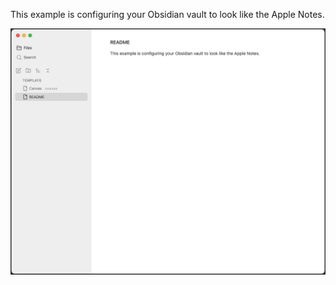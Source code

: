 This example is configuring your Obsidian vault to look like the Apple Notes. 

![screenshot](./attachments/screenshot.png)
